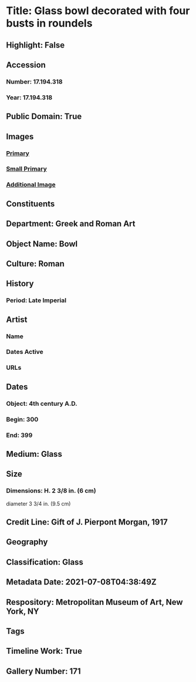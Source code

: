# Title: Glass bowl decorated with four busts in roundels
## Highlight: False
## Accession
### Number: 17.194.318
### Year: 17.194.318
## Public Domain: True
## Images
### [Primary](https://images.metmuseum.org/CRDImages/gr/original/DP104768.jpg)
### [Small Primary](https://images.metmuseum.org/CRDImages/gr/web-large/DP104768.jpg)
### [Additional Image](https://images.metmuseum.org/CRDImages/gr/original/DP104769.jpg)
## Constituents
## Department: Greek and Roman Art
## Object Name: Bowl
## Culture: Roman
## History
### Period: Late Imperial
## Artist
### Name
### Dates Active
### URLs
## Dates
### Object: 4th century A.D.
### Begin: 300
### End: 399
## Medium: Glass
## Size
### Dimensions: H. 2 3/8 in. (6 cm)
diameter  3 3/4 in. (9.5 cm)
## Credit Line: Gift of J. Pierpont Morgan, 1917
## Geography
## Classification: Glass
## Metadata Date: 2021-07-08T04:38:49Z
## Respository: Metropolitan Museum of Art, New York, NY
## Tags
## Timeline Work: True
## Gallery Number: 171